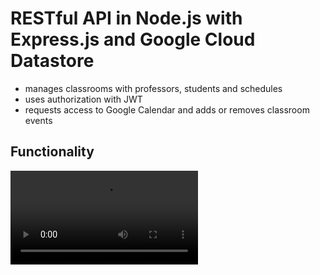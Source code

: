 # RESTful API in Node.js with Express.js and Google Cloud Datastore
 - manages classrooms with professors, students and schedules  
 - uses authorization with JWT  
 - requests access to Google Calendar and adds or removes classroom events  
## Functionality
![Functionality](https://github.com/georgiana-ojoc/UniversityAssignments/blob/master/Cloud%20Computing/tema3/Functionality.mp4)  
